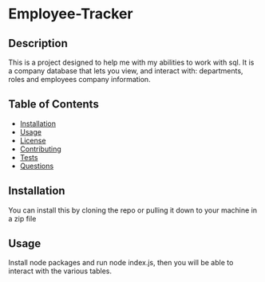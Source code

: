 # Employee-Tracker

## Description
This is a project designed to help me with my abilities to work with sql. It is a company database that lets you view, and interact with: departments, roles and employees company information.

## Table of Contents
- [Installation](#installation)
- [Usage](#usage)
- [License](#license)
- [Contributing](#contributing)
- [Tests](#tests)
- [Questions](#questions)

## Installation
You can install this by cloning the repo or pulling it down to your machine in a zip file

## Usage
Install node packages and run node index.js, then you will be able to interact with the various tables.
